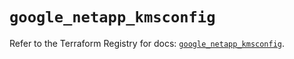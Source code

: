 # `google_netapp_kmsconfig`

Refer to the Terraform Registry for docs: [`google_netapp_kmsconfig`](https://registry.terraform.io/providers/hashicorp/google-beta/5.16.0/docs/resources/google_netapp_kmsconfig).
